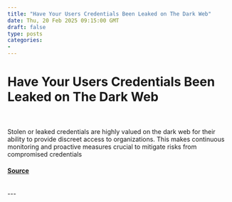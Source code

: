 ```yaml
---
title: "Have Your Users Credentials Been Leaked on The Dark Web"
date: Thu, 20 Feb 2025 09:15:00 GMT
draft: false
type: posts
categories: 
- 
---
```

# Have Your Users Credentials Been Leaked on The Dark Web

<br/>

<br/>
Stolen or leaked credentials are highly valued on the dark web for their ability to provide discreet access to organizations. This makes continuous monitoring and proactive measures crucial to mitigate risks from compromised credentials

#### [Source](https://www.infosecurity-magazine.com/blogs/have-your-users-credentials-been/)

<br/>
---
